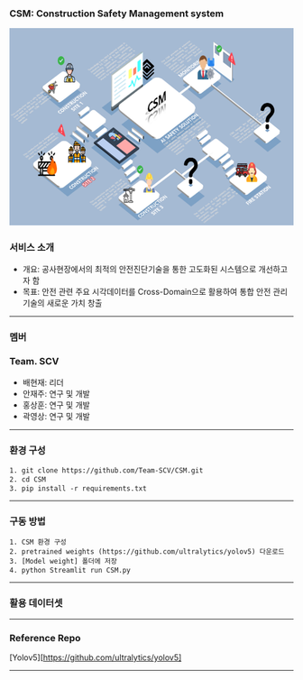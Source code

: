 ### CSM: Construction Safety Management system

<p align="center">
  <img width="677" height="350" src="./fig/concept-map.png">
</p>

### 서비스 소개
- 개요: 공사현장에서의 최적의 안전진단기술을 통한 고도화된 시스템으로 개선하고자 함
- 목표: 안전 관련 주요 시각데이터를 Cross-Domain으로 활용하여 통합 안전 관리기술의 새로운 가치 창출
*** 

### 멤버
### Team. SCV
- 배현재: 리더 
- 안재주: 연구 및 개발
- 홍상훈: 연구 및 개발
- 곽영상: 연구 및 개발
*** 

### 환경 구성
```
1. git clone https://github.com/Team-SCV/CSM.git
2. cd CSM
3. pip install -r requirements.txt
```
*** 


### 구동 방법
```
1. CSM 환경 구성
2. pretrained weights (https://github.com/ultralytics/yolov5) 다운로드
3. [Model weight] 폴더에 저장
4. python Streamlit run CSM.py
```
*** 


### 활용 데이터셋
*** 

### Reference Repo
[Yolov5][https://github.com/ultralytics/yolov5]
*** 
